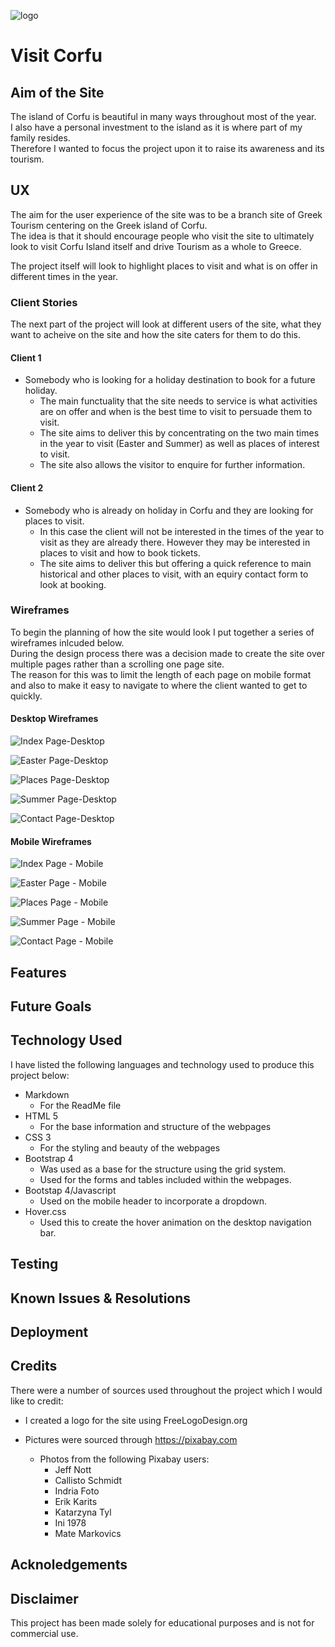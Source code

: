 ![logo](https://github.com/Baldpet/visit-corfu/blob/master/assets/images/visit-corfu-logo.png)

# __Visit Corfu__

## __Aim of the Site__

The island of Corfu is beautiful in many ways throughout most of the year.  
I also have a personal investment to the island as it is where part of my family resides.  
Therefore I wanted to focus the project upon it to raise its awareness and its tourism.

## __UX__

The aim for the user experience of the site was to be a branch site of Greek Tourism centering on the Greek island of Corfu.  
The idea is that it should encourage people who visit the site to ultimately look to visit Corfu Island itself and drive Tourism as a whole to Greece.

The project itself will look to highlight places to visit and what is on offer in different times in the year.

### __Client Stories__

The next part of the project will look at different users of the site, what they want to acheive on the site and how the site caters for them to do this.

#### Client 1
* Somebody who is looking for a holiday destination to book for a future holiday.
  * The main functuality that the site needs to service is what activities are on offer and when is the best time to visit to persuade them to visit.
  * The site aims to deliver this by concentrating on the two main times in the year to visit (Easter and Summer) as well as places of interest to visit.
  * The site also allows the visitor to enquire for further information.

#### Client 2
* Somebody who is already on holiday in Corfu and they are looking for places to visit.
  * In this case the client will not be interested in the times of the year to visit as they are already there. However they may be interested in places to visit and how to book tickets.
  * The site aims to deliver this but offering a quick reference to main historical and other places to visit, with an equiry contact form to look at booking.

### __Wireframes__

To begin the planning of how the site would look I put together a series of wireframes inlcuded below.  
During the design process there was a decision made to create the site over multiple pages rather than a scrolling one page site.  
The reason for this was to limit the length of each page on mobile format and also to make it easy to navigate to where the client wanted to get to quickly.

#### Desktop Wireframes
![Index Page-Desktop](https://github.com/Baldpet/visit-corfu/blob/master/assets/wireframes/index-desktop.png)

![Easter Page-Desktop](https://github.com/Baldpet/visit-corfu/blob/master/assets/wireframes/easter-desktop.png)

![Places Page-Desktop](https://github.com/Baldpet/visit-corfu/blob/master/assets/wireframes/places-desktop.png)

![Summer Page-Desktop](https://github.com/Baldpet/visit-corfu/blob/master/assets/wireframes/summer-desktop.png)

![Contact Page-Desktop](https://github.com/Baldpet/visit-corfu/blob/master/assets/wireframes/contact-desktop.png)

#### Mobile Wireframes
![Index Page - Mobile](https://github.com/Baldpet/visit-corfu/blob/master/assets/wireframes/index-mobile.png)

![Easter Page - Mobile](https://github.com/Baldpet/visit-corfu/blob/master/assets/wireframes/easter-mobile.png)

![Places Page - Mobile](https://github.com/Baldpet/visit-corfu/blob/master/assets/wireframes/places-mobile.png)

![Summer Page - Mobile](https://github.com/Baldpet/visit-corfu/blob/master/assets/wireframes/summer-mobile.png)

![Contact Page - Mobile](https://github.com/Baldpet/visit-corfu/blob/master/assets/wireframes/contact-mobile.png)

## __Features__

## __Future Goals__

## __Technology Used__

I have listed the following languages and technology used to produce this project below:

* Markdown
    * For the ReadMe file
* HTML 5
    * For the base information and structure of the webpages
* CSS 3
    * For the styling and beauty of the webpages
* Bootstrap 4
    * Was used as a base for the structure using the grid system.
    * Used for the forms and tables included within the webpages.
* Bootstap 4/Javascript
    * Used on the mobile header to incorporate a dropdown.
* Hover.css
    * Used this to create the hover animation on the desktop navigation bar.

## __Testing__

## __Known Issues & Resolutions__

## __Deployment__

## __Credits__

There were a number of sources used throughout the project which I would like to credit:

* I created a logo for the site using FreeLogoDesign.org

* Pictures were sourced through https://pixabay.com
  * Photos from the following Pixabay users:
    * Jeff Nott
    * Callisto Schmidt
    * Indria Foto
    * Erik Karits
    * Katarzyna Tyl
    * Ini 1978
    * Mate Markovics 


## __Acknoledgements__

## __Disclaimer__

This project has been made solely for educational purposes and is not for commercial use.